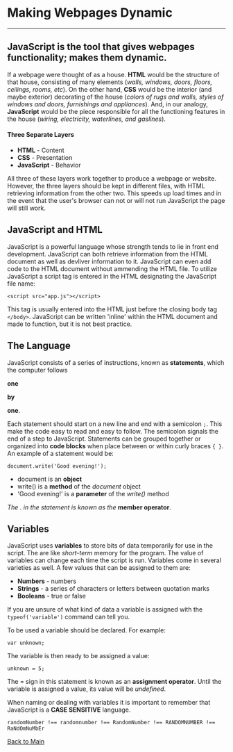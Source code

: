 # Making Webpages Dynamic

---

## JavaScript is the tool that gives webpages functionality; makes them dynamic.

If a webpage were thought of as a house. **HTML** would be the structure of that house, consisting of many elements (_walls, windows, doors, floors, ceilings, rooms, etc_). On the other hand, **CSS** would be the interior (and maybe exterior) decorating of the house (_colors of rugs and walls, styles of windows and doors, furnishings and appliances_). And, in our analogy, **JavaScript** would be the piece responsible for all the functioning features in the house (_wiring, electricity, waterlines, and gaslines_).

#### Three Separate Layers

- **HTML** - Content
- **CSS** - Presentation
- **JavaScript** - Behavior

All three of these layers work together to produce a webpage or website. However, the three layers should be kept in different files, with HTML retrieving information from the other two. This speeds up load times and in the event that the user's browser can not or will not run JavaScript the page will still work.

## JavaScript and HTML

JavaScript is a powerful language whose strength tends to lie in front end development. JavaScript can both retrieve information from the HTML document as well as devliver information to it. JavaScript can even add code to the HTML document without ammending the HTML file. To utilize JavaScript a script tag is entered in the HTML designating the JavaScript file name:

```
<script src="app.js"></script>
```

This tag is usually entered into the HTML just before the closing body tag `</body>`. JavaScript can be written 'inline' within the HTML document and made to function, but it is not best practice.

## The Language

JavaScript consists of a series of instructions, known as **statements**, which the computer follows

**one**

**by**

**one**.

Each statement should start on a new line and end with a semicolon `;`. This make the code easy to read and easy to follow. The semicolon signals the end of a step to JavaScript. Statements can be grouped together or organized into **code blocks** when place between or within curly braces `{ }`.
An example of a statement would be:

```
document.write('Good evening!');
```

- document is an **object**
- write() is a **method** of the _document_ object
- 'Good evening!' is a **parameter** of the _write()_ method

_The . in the statement is known as the_ **member operator**.

## Variables

JavaScript uses **variables** to store bits of data temporarily for use in the script. The are like _short-term_ memory for the program. The value of variables can change each time the script is run. Variables come in several varieties as well. A few values that can be assigned to them are:

- **Numbers** - numbers
- **Strings** - a series of characters or letters between quotation marks
- **Booleans** - true or false

If you are unsure of what kind of data a variable is assigned with the `typeof('variable')` command can tell you.

To be used a variable should be declared. For example:

```
var unknown;
```

The variable is then ready to be assigned a value:

```
unknown = 5;
```

The = sign in this statement is known as an **assignment operator**. Until the variable is assigned a value, its value will be _undefined_.

When naming or dealing with variables it is important to remember that JavaScript is a **CASE SENSITIVE** language.

```
randomNumber !== randomnumber !== RandomNumber !== RANDOMNUMBER !== RaNdOmNuMbEr
```

[Back to Main](README.md)
